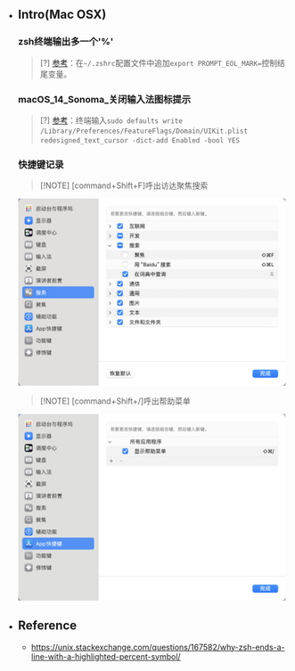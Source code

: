 * ## Intro(Mac OSX)

    ### zsh终端输出多一个'%'
    > [?] [参考](https://unix.stackexchange.com/questions/167582/why-zsh-ends-a-line-with-a-highlighted-percent-symbol/)：在`~/.zshrc`配置文件中追加`export PROMPT_EOL_MARK=`控制结尾变量。

    ### macOS_14_Sonoma_关闭输入法图标提示
    > [?] [参考](https://discussionschinese.apple.com/thread/255178136?sortBy=best)：终端输入`sudo defaults write /Library/Preferences/FeatureFlags/Domain/UIKit.plist redesigned_text_cursor -dict-add Enabled -bool YES `

    ### 快捷键记录
    
    <!-- panels:start -->
    <!-- div:left-panel-50 -->
    > [!NOTE] [command+Shift+F]呼出访达聚焦搜索

    ![](/.images/devops/os/mac/macosx-keyboard-conflict-01.png ':size=100%')
    <!-- div:right-panel-50 -->
    > [!NOTE] [command+Shift+/]呼出帮助菜单

    ![](/.images/devops/os/mac/macosx-keyboard-conflict-02.png ':size=100%')
    <!-- panels:end -->

* ## Reference

    * https://unix.stackexchange.com/questions/167582/why-zsh-ends-a-line-with-a-highlighted-percent-symbol/